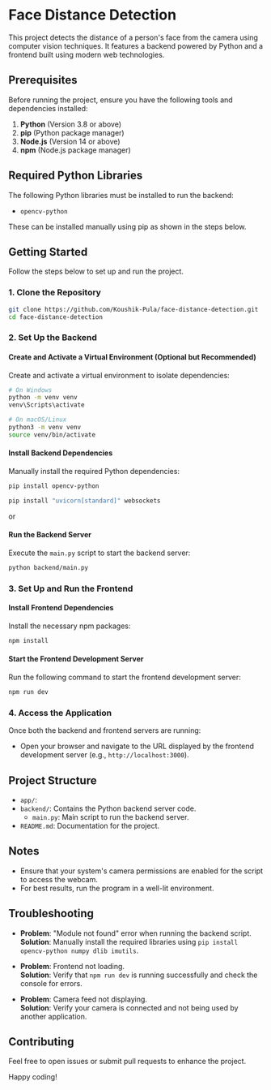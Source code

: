 # Face Distance Detection

This project detects the distance of a person's face from the camera using computer vision techniques. It features a backend powered by Python and a frontend built using modern web technologies.

## Prerequisites

Before running the project, ensure you have the following tools and dependencies installed:

1. **Python** (Version 3.8 or above)
2. **pip** (Python package manager)
3. **Node.js** (Version 14 or above)
4. **npm** (Node.js package manager)

## Required Python Libraries

The following Python libraries must be installed to run the backend:

- `opencv-python`


These can be installed manually using pip as shown in the steps below.

## Getting Started

Follow the steps below to set up and run the project.

### 1. Clone the Repository

```bash
git clone https://github.com/Koushik-Pula/face-distance-detection.git
cd face-distance-detection
```

### 2. Set Up the Backend

#### Create and Activate a Virtual Environment (Optional but Recommended)

Create and activate a virtual environment to isolate dependencies:

```bash
# On Windows
python -m venv venv
venv\Scripts\activate

# On macOS/Linux
python3 -m venv venv
source venv/bin/activate
```

#### Install Backend Dependencies

Manually install the required Python dependencies:

```bash
pip install opencv-python 
```
```bash
pip install "uvicorn[standard]" websockets
```
or 


#### Run the Backend Server

Execute the `main.py` script to start the backend server:

```bash
python backend/main.py
```

### 3. Set Up and Run the Frontend

#### Install Frontend Dependencies

Install the necessary npm packages:

```bash
npm install
```

#### Start the Frontend Development Server

Run the following command to start the frontend development server:

```bash
npm run dev
```

### 4. Access the Application

Once both the backend and frontend servers are running:

- Open your browser and navigate to the URL displayed by the frontend development server (e.g., `http://localhost:3000`).

## Project Structure

- `app/`:
- `backend/`: Contains the Python backend server code.
   - `main.py`: Main script to run the backend server.
- `README.md`: Documentation for the project.

## Notes

- Ensure that your system's camera permissions are enabled for the script to access the webcam.
- For best results, run the program in a well-lit environment.

## Troubleshooting

- **Problem**: "Module not found" error when running the backend script.\
  **Solution**: Manually install the required libraries using `pip install opencv-python numpy dlib imutils`.

- **Problem**: Frontend not loading.\
  **Solution**: Verify that `npm run dev` is running successfully and check the console for errors.

- **Problem**: Camera feed not displaying.\
  **Solution**: Verify your camera is connected and not being used by another application.

## Contributing

Feel free to open issues or submit pull requests to enhance the project.



Happy coding!

